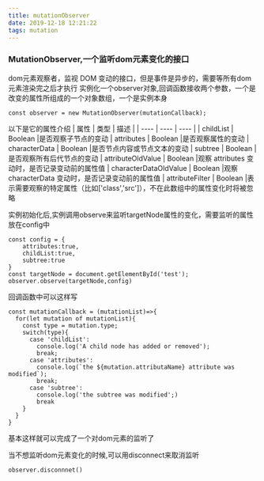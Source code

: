 ```yaml
---
title: mutationObserver
date: 2019-12-18 12:21:22
tags: mutation
---
```


### MutationObserver,一个监听dom元素变化的接口

dom元素观察者，监视 DOM 变动的接口，但是事件是异步的，需要等所有dom元素渲染完之后才执行
实例化一个observer对象,回调函数接收两个参数，一个是改变的属性所组成的一个对象数组，一个是实例本身
<!--more -->
```
const observer = new MutationObserver(mutationCallback);
```
以下是它的属性介绍
|  属性   | 类型  | 描述  |
|  ----  | ----  | ---- |
| childList  | Boolean |是否观察子节点的变动
| attributes  | Boolean |是否观察属性的变动
| characterData  | Boolean |是否节点内容或节点文本的变动
| subtree  | Boolean |是否观察所有后代节点的变动
| attributeOldValue  | Boolean |观察 attributes 变动时，是否记录变动前的属性值
| characterDataOldValue  | Boolean |观察 characterData 变动时，是否记录变动前的属性值
| attributeFilter  | Boolean |表示需要观察的特定属性（比如['class','src']），不在此数组中的属性变化时将被忽略

实例初始化后,实例调用observe来监听targetNode属性的变化，需要监听的属性放在config中
```
const config = {
    attributes:true,
    childList:true,
    subtree:true
}
const targetNode = document.getElementById('test');
observer.observe(targetNode,config)
```
回调函数中可以这样写
```
const mutationCallback = (mutationList)=>{
  for(let mutation of mutationList){
    const type = mutation.type;
    switch(type){
      case 'childList':
        console.log('A child node has added or removed');
        break;
      case 'attributes':
        console.log(`the ${mutation.attributaName} attribute was modified`);
        break;
      case 'subtree':
        console.log('the subtree was modified';)
        break
    }
  }
}
```
基本这样就可以完成了一个对dom元素的监听了

当不想监听dom元素变化的时候,可以用disconnect来取消监听
```
observer.disconnnet()
```